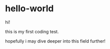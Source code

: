 # hello-world

hi!

this is my first coding test.

hopefully i may dive deeper into this field further!
